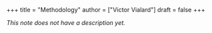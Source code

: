 +++
title = "Methodology"
author = ["Victor Vialard"]
draft = false
+++

_This note does not have a description yet._


